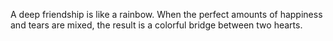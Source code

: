 A deep friendship is like a rainbow. When the perfect amounts of happiness and tears are mixed, the result is a colorful bridge between two hearts. 

